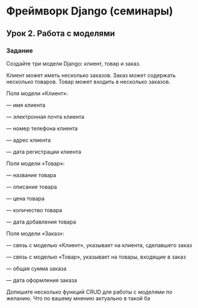 # Фреймворк Django (семинары)
## Урок 2. Работа с моделями
### Задание
Создайте три модели Django: клиент, товар и заказ.

Клиент может иметь несколько заказов. Заказ может содержать несколько товаров. Товар может входить в несколько заказов.

Поля модели «Клиент»:

— имя клиента

— электронная почта клиента

— номер телефона клиента

— адрес клиента

— дата регистрации клиента

Поля модели «Товар»:

— название товара

— описание товара

— цена товара

— количество товара

— дата добавления товара

Поля модели «Заказ»:

— связь с моделью «Клиент», указывает на клиента, сделавшего заказ

— связь с моделью «Товар», указывает на товары, входящие в заказ

— общая сумма заказа

— дата оформления заказа

Допишите несколько функций CRUD для работы с моделями по желанию. Что по вашему мнению актуально в такой ба
